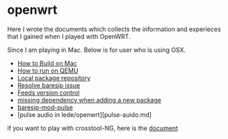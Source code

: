 # openwrt

Here I wrote the documents which collects the information and experieces that I
gained when I played with OpenWRT.

Since I am playing in Mac. Below is for user who is using OSX.


- [How to Build on Mac](build.md)
- [How to run on QEMU](run-on-qemu.md)
- [Local package repository](local-ipkg-repo.md) 
- [Resolve baresip issue](baresip_issue.md)
- [Feeds version control](feeds.md)
- [missing dependency when adding a new package](new-package.md)
- [baresip-mod-pulse](patch_baresip-mod-pulse.diff)
- [pulse audio in lede/openwrt][pulse-auido.md]

if you want to play with crosstool-NG, here is the [document](crosstool-NG.md)
